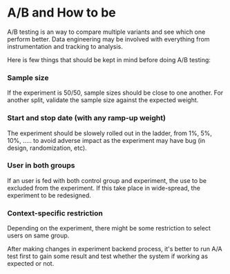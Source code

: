 # A/B and How to be
A/B testing is an way to compare multiple variants and see which one perform better. Data engineering may be involved with everything from instrumentation and tracking to analysis. 

Here is few things that should be kept in mind before doing A/B testing:

### Sample size
If the experiment is 50/50, sample sizes should be close to one another. For another split, validate the sample size against the expected weight.

### Start and stop date (with any ramp-up weight)
The experiment should be slowely rolled out in the ladder, from 1%, 5%, 10%, ..... to avoid adverse impact as the experiment may have bug (in design, randomization, etc). 

### User in both groups
If an user is fed with both control group and experiment, the use to be excluded from the experiment. If this take place in wide-spread, the experiment to be redesigned. 

### Context-specific restriction
Depending on the experiment, there might be some restriction to select users on same group.


After making changes in experiment backend process, it's better to run A/A test first to gain some result and test whether the system if working as expected or not. 

